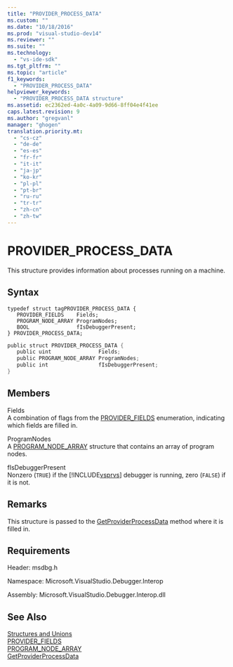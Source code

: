 ```yaml
---
title: "PROVIDER_PROCESS_DATA"
ms.custom: ""
ms.date: "10/18/2016"
ms.prod: "visual-studio-dev14"
ms.reviewer: ""
ms.suite: ""
ms.technology: 
  - "vs-ide-sdk"
ms.tgt_pltfrm: ""
ms.topic: "article"
f1_keywords: 
  - "PROVIDER_PROCESS_DATA"
helpviewer_keywords: 
  - "PROVIDER_PROCESS_DATA structure"
ms.assetid: ec2362ed-4a0c-4a09-9d66-8ff04e4f41ee
caps.latest.revision: 9
ms.author: "gregvanl"
manager: "ghogen"
translation.priority.mt: 
  - "cs-cz"
  - "de-de"
  - "es-es"
  - "fr-fr"
  - "it-it"
  - "ja-jp"
  - "ko-kr"
  - "pl-pl"
  - "pt-br"
  - "ru-ru"
  - "tr-tr"
  - "zh-cn"
  - "zh-tw"
---
```

# PROVIDER_PROCESS_DATA
This structure provides information about processes running on a machine.  
  
## Syntax  
  
```cpp#  
typedef struct tagPROVIDER_PROCESS_DATA {  
   PROVIDER_FIELDS    Fields;  
   PROGRAM_NODE_ARRAY ProgramNodes;  
   BOOL               fIsDebuggerPresent;  
} PROVIDER_PROCESS_DATA;  
```  
  
```c#  
public struct PROVIDER_PROCESS_DATA {  
   public uint               Fields;  
   public PROGRAM_NODE_ARRAY ProgramNodes;  
   public int                fIsDebuggerPresent;  
}  
```  
  
## Members  
 Fields  
 A combination of flags from the [PROVIDER_FIELDS](../extensibility/provider_fields.md) enumeration, indicating which fields are filled in.  
  
 ProgramNodes  
 A [PROGRAM_NODE_ARRAY](../extensibility/program_node_array.md) structure that contains an array of program nodes.  
  
 fIsDebuggerPresent  
 Nonzero (`TRUE`) if the [!INCLUDE[vsprvs](../codequality/includes/vsprvs_md.md)] debugger is running, zero (`FALSE`) if it is not.  
  
## Remarks  
 This structure is passed to the [GetProviderProcessData](../extensibility/idebugprogramprovider2--getproviderprocessdata.md) method where it is filled in.  
  
## Requirements  
 Header: msdbg.h  
  
 Namespace: Microsoft.VisualStudio.Debugger.Interop  
  
 Assembly: Microsoft.VisualStudio.Debugger.Interop.dll  
  
## See Also  
 [Structures and Unions](../extensibility/structures-and-unions.md)   
 [PROVIDER_FIELDS](../extensibility/provider_fields.md)   
 [PROGRAM_NODE_ARRAY](../extensibility/program_node_array.md)   
 [GetProviderProcessData](../extensibility/idebugprogramprovider2--getproviderprocessdata.md)
